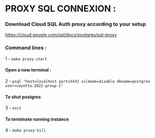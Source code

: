 # PROXY SQL CONNEXION :

### Download Cloud SQL Auth proxy according to your setup

https://cloud.google.com/sql/docs/postgres/sql-proxy

### Command lines :

1 - `make proxy-start`

#### Open a new terminal :

2 - `psql "host=localhost port=5432 sslmode=disable dbname=postgres user=coyotta-2022-group-1"`

#### To shut postgres

3 - `exit`

#### To terminate running instance

4 - `make proxy-kill`









